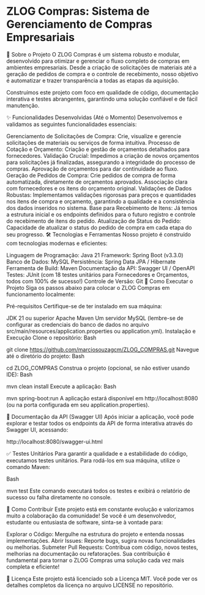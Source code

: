 # ZLOG Compras: Sistema de Gerenciamento de Compras Empresariais

🎯 Sobre o Projeto
O ZLOG Compras é um sistema robusto e modular, desenvolvido para otimizar e gerenciar o fluxo completo de compras em ambientes empresariais. Desde a criação de solicitações de materiais até a geração de pedidos de compra e o controle de recebimento, nosso objetivo é automatizar e trazer transparência a todas as etapas da aquisição.

Construímos este projeto com foco em qualidade de código, documentação interativa e testes abrangentes, garantindo uma solução confiável e de fácil manutenção.

✨ Funcionalidades Desenvolvidas (Até o Momento)
Desenvolvemos e validamos as seguintes funcionalidades essenciais:

Gerenciamento de Solicitações de Compra: Crie, visualize e gerencie solicitações de materiais ou serviços de forma intuitiva.
Processo de Cotação e Orçamento:
Criação e gestão de orçamentos detalhados para fornecedores.
Validação Crucial: Impedimos a criação de novos orçamentos para solicitações já finalizadas, assegurando a integridade do processo de compras.
Aprovação de orçamentos para dar continuidade ao fluxo.
Geração de Pedidos de Compra:
Crie pedidos de compra de forma automatizada, diretamente de orçamentos aprovados.
Associação clara com fornecedores e os itens do orçamento original.
Validações de Dados Robustas: Implementamos validações rigorosas para preços e quantidades nos itens de compra e orçamento, garantindo a qualidade e a consistência dos dados inseridos no sistema.
Base para Recebimento de Itens: Já temos a estrutura inicial e os endpoints definidos para o futuro registro e controle do recebimento de itens do pedido.
Atualização de Status do Pedido: Capacidade de atualizar o status do pedido de compra em cada etapa do seu progresso.
🛠️ Tecnologias e Ferramentas
Nosso projeto é construído com tecnologias modernas e eficientes:

Linguagem de Programação: Java 21
Framework: Spring Boot (v3.3.0)
Banco de Dados: MySQL
Persistência: Spring Data JPA / Hibernate
Ferramenta de Build: Maven
Documentação da API: Swagger UI / OpenAPI
Testes: JUnit (com 18 testes unitários para Fornecedores e Orçamentos, todos com 100% de sucesso!)
Controle de Versão: Git
🚀 Como Executar o Projeto
Siga os passos abaixo para colocar o ZLOG Compras em funcionamento localmente:

Pré-requisitos
Certifique-se de ter instalado em sua máquina:

JDK 21 ou superior
Apache Maven
Um servidor MySQL (lembre-se de configurar as credenciais do banco de dados no arquivo src/main/resources/application.properties ou application.yml).
Instalação e Execução
Clone o repositório:
Bash

git clone https://github.com/marciosouzagcm/ZLOG_COMPRAS.git
Navegue até o diretório do projeto:
Bash

cd ZLOG_COMPRAS
Construa o projeto (opcional, se não estiver usando IDE):
Bash

mvn clean install
Execute a aplicação:
Bash

mvn spring-boot:run
A aplicação estará disponível em http://localhost:8080 (ou na porta configurada em seu application.properties).

📖 Documentação da API (Swagger UI)
Após iniciar a aplicação, você pode explorar e testar todos os endpoints da API de forma interativa através do Swagger UI, acessando:

http://localhost:8080/swagger-ui.html

✅ Testes Unitários
Para garantir a qualidade e a estabilidade do código, executamos testes unitários. Para rodá-los em sua máquina, utilize o comando Maven:

Bash

mvn test
Este comando executará todos os testes e exibirá o relatório de sucesso ou falha diretamente no console.

🤝 Como Contribuir
Este projeto está em constante evolução e valorizamos muito a colaboração da comunidade! Se você é um desenvolvedor, estudante ou entusiasta de software, sinta-se à vontade para:

Explorar o Código: Mergulhe na estrutura do projeto e entenda nossas implementações.
Abrir Issues: Reporte bugs, sugira novas funcionalidades ou melhorias.
Submeter Pull Requests: Contribua com código, novos testes, melhorias na documentação ou refatorações.
Sua contribuição é fundamental para tornar o ZLOG Compras uma solução cada vez mais completa e eficiente!

📝 Licença
Este projeto está licenciado sob a Licença MIT. Você pode ver os detalhes completos da licença no arquivo LICENSE no repositório.

